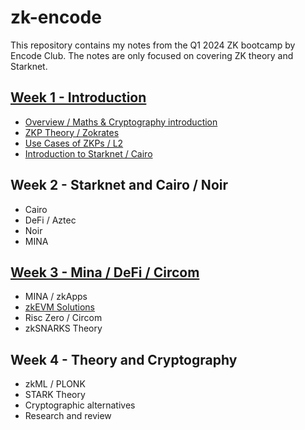 # zk-encode

This repository contains my notes from the Q1 2024 ZK bootcamp by Encode Club. The notes are only focused on covering ZK theory and Starknet.

## [Week 1 - Introduction](./week-1/)
 - [Overview / Maths & Cryptography introduction](./week-1/lesson-1.md)
 - [ZKP Theory / Zokrates](./week-1/lesson-2.md)
 - [Use Cases of ZKPs / L2](./week-1/lesson-3.md)
 - [Introduction to Starknet / Cairo](./week-1/lesson-4.md)

## Week 2 - Starknet and Cairo / Noir
 - Cairo
 - DeFi / Aztec
 - Noir
 - MINA

## [Week 3 - Mina / DeFi / Circom](./week-3/)
 - MINA / zkApps
 - [zkEVM Solutions](./week-3/lesson-10.md)
 - Risc Zero / Circom
 - zkSNARKS Theory

## Week 4 - Theory and Cryptography
 - zkML / PLONK
 - STARK Theory
 - Cryptographic alternatives
 - Research and review
